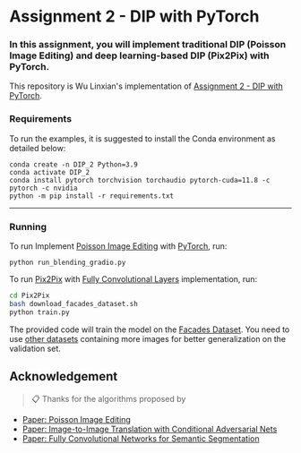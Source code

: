 # Assignment 2 - DIP with PyTorch

### In this assignment, you will implement traditional DIP (Poisson Image Editing) and deep learning-based DIP (Pix2Pix) with PyTorch.
This repository is Wu Linxian's implementation of [Assignment 2 - DIP with PyTorch](https://github.com/YudongGuo/DIP-Teaching/tree/main/Assignments/02_DIPwithPyTorch). 

### Requirements
To run the examples, it is suggested to install the Conda environment as detailed below:
```setup
conda create -n DIP_2 Python=3.9
conda activate DIP_2
conda install pytorch torchvision torchaudio pytorch-cuda=11.8 -c pytorch -c nvidia
python -m pip install -r requirements.txt
```

---

### Running

To run Implement [Poisson Image Editing](https://www.cs.jhu.edu/~misha/Fall07/Papers/Perez03.pdf) with [PyTorch](https://pytorch.org/), run:

```basic
python run_blending_gradio.py
```


To run [Pix2Pix](https://phillipi.github.io/pix2pix/) with [Fully Convolutional Layers](https://arxiv.org/abs/1411.4038) implementation, run:

```bash
cd Pix2Pix
bash download_facades_dataset.sh
python train.py
```

The provided code will train the model on the [Facades Dataset](https://cmp.felk.cvut.cz/~tylecr1/facade/). You need to use [other datasets](https://github.com/phillipi/pix2pix#datasets) containing more images for better generalization on the validation set.



## Acknowledgement

>📋 Thanks for the algorithms proposed by 
- [Paper: Poisson Image Editing](https://www.cs.jhu.edu/~misha/Fall07/Papers/Perez03.pdf)
- [Paper: Image-to-Image Translation with Conditional Adversarial Nets](https://phillipi.github.io/pix2pix/)
- [Paper: Fully Convolutional Networks for Semantic Segmentation](https://arxiv.org/abs/1411.4038)